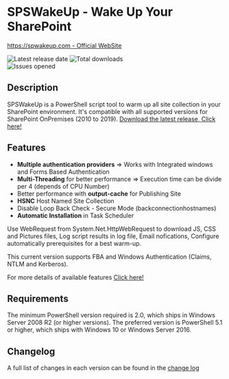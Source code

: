 # SPSWakeUp - Wake Up Your SharePoint

[https://spwakeup.com - Official WebSite](https://spwakeup.com)

![Latest release date](https://img.shields.io/github/release-date/luigilink/spswakeup.svg?style=flat)
![Total downloads](https://img.shields.io/github/downloads/luigilink/spswakeup/total.svg?style=flat)  
![Issues opened](https://img.shields.io/github/issues/luigilink/spswakeup.svg?style=flat)

## Description

SPSWakeUp is a PowerShell script tool to warm up all site collection in your SharePoint environment. It's compatible with all supported versions for SharePoint OnPremises (2010 to 2019). [Download the latest release, Click here!](https://github.com/luigilink/spswakeup/releases/latest)

## Features

* **Multiple authentication providers** => Works with Integrated windows and Forms Based Authentication
* **Multi-Threading** for better performance => Execution time can be divide per 4 (depends of CPU Number)
* Better performance with **output-cache** for Publishing Site
* **HSNC** Host Named Site Collection
* Disable Loop Back Check - Secure Mode (backconnectionhostnames)
* **Automatic Installation** in Task Scheduler

Use WebRequest from System.Net.HttpWebRequest to download JS, CSS and Pictures files, Log script results in log file, Email nofications, Configure automatically prerequisites for a best warm-up.

This current version supports FBA and Windows Authentication (Claims, NTLM and Kerberos).

For more details of available features [Click here!](https://github.com/luigilink/spswakeup/wiki/Features)

## Requirements

The minimum PowerShell version required is 2.0, which ships in Windows Server 2008 R2 (or higher versions).
The preferred version is PowerShell 5.1 or higher, which ships with Windows 10 or Windows Server 2016.

## Changelog

A full list of changes in each version can be found in the [change log](CHANGELOG.md)
